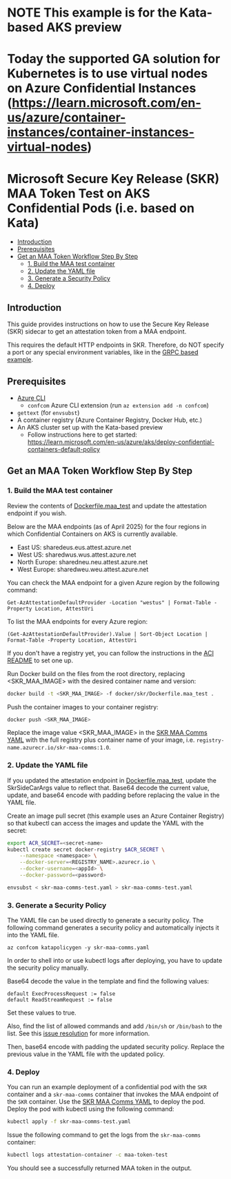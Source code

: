 # NOTE This example is for the Kata-based AKS preview
# Today the supported GA solution for Kubernetes is to use virtual nodes on Azure Confidential Instances (https://learn.microsoft.com/en-us/azure/container-instances/container-instances-virtual-nodes)


# Microsoft Secure Key Release (SKR) MAA Token Test on AKS Confidential Pods (i.e. based on Kata)

- [Introduction](#introduction)
- [Prerequisites](#prerequisites)
- [Get an MAA Token Workflow Step By Step](#secret-provisioning-workflow)
  - [1. Build the MAA test container](#1-build-the-maa-test-container)
  - [2. Update the YAML file](#2-update-the-yaml-file)
  - [3. Generate a Security Policy](#3-generate-a-security-policy)
  - [4. Deploy](#4-deploy)

## Introduction

This guide provides instructions on how to use the Secure Key Release (SKR) sidecar to get an attestation token from a MAA endpoint.

This requires the default HTTP endpoints in SKR.
Therefore, do NOT specify a port or any special environment variables, like in the [GRPC based example](../aks/skr-example-template.yaml).

## Prerequisites

- [Azure CLI](https://learn.microsoft.com/en-us/cli/azure/install-azure-cli)
    - `confcom` Azure CLI extension (run `az extension add -n confcom`)
- `gettext` (for `envsubst`)
- A container registry (Azure Container Registry, Docker Hub, etc.)
- An AKS cluster set up with the Kata-based preview
    - Follow instructions here to get started: https://learn.microsoft.com/en-us/azure/aks/deploy-confidential-containers-default-policy

## Get an MAA Token Workflow Step By Step

### 1. Build the MAA test container

Review the contents of [Dockerfile.maa_test](../../../docker/skr/Dockerfile.maa_test) and update the attestation endpoint if you wish.

Below are the MAA endpoints (as of April 2025) for the four regions in which Confidential Containers on AKS is currently available.

- East US: sharedeus.eus.attest.azure.net
- West US: sharedwus.wus.attest.azure.net
- North Europe: sharedneu.neu.attest.azure.net
- West Europe: sharedweu.weu.attest.azure.net

You can check the MAA endpoint for a given Azure region by the following command: 

```pwsh
Get-AzAttestationDefaultProvider -Location "westus" | Format-Table -Property Location, AttestUri
```

To list the MAA endpoints for every Azure region:

```pwsh
(Get-AzAttestationDefaultProvider).Value | Sort-Object Location | Format-Table -Property Location, AttestUri
```

If you don't have a registry yet, you can follow the instructions in the [ACI README](../aci/README.md) to set one up.

Run Docker build on the files from the root directory, replacing <SKR_MAA_IMAGE> with the desired container name and version:

```bash
docker build -t <SKR_MAA_IMAGE> -f docker/skr/Dockerfile.maa_test .
```

Push the container images to your container registry:

```bash
docker push <SKR_MAA_IMAGE>
```

Replace the image value <SKR_MAA_IMAGE> in the [SKR MAA Comms YAML](skr-maa-comms-test.yaml) with the full registry plus container name of your image, i.e. `registry-name.azurecr.io/skr-maa-comms:1.0`.

### 2. Update the YAML file

If you updated the attestation endpoint in [Dockerfile.maa_test](../../../docker/skr/Dockerfile.maa_test), update the SkrSideCarArgs value to reflect that.
Base64 decode the current value, update, and base64 encode with padding before replacing the value in the YAML file.

Create an image pull secret (this example uses an Azure Container Registry) so that kubectl can access the images and update the YAML with the secret:

```bash
export ACR_SECRET=<secret-name>
kubectl create secret docker-registry $ACR_SECRET \
    --namespace <namespace> \
    --docker-server=<REGISTRY_NAME>.azurecr.io \
    --docker-username=<appId> \
    --docker-password=<password>

envsubst < skr-maa-comms-test.yaml > skr-maa-comms-test.yaml
```

### 3. Generate a Security Policy

The YAML file can be used directly to generate a security policy.
The following command generates a security policy and automatically injects it into the YAML file. 

```shell
az confcom katapolicygen -y skr-maa-comms.yaml
```

In order to shell into or use kubectl logs after deploying, you have to update the security policy manually.

Base64 decode the value in the template and find the following values:

```text
default ExecProcessRequest := false
default ReadStreamRequest := false
```

Set these values to true.

Also, find the list of allowed commands and add `/bin/sh` or `/bin/bash` to the list.
See this [issue resolution](https://github.com/Azure/azure-cli-extensions/issues/8432#issuecomment-2610440277) for more information.

Then, base64 encode with padding the updated security policy.
Replace the previous value in the YAML file with the updated policy.

### 4. Deploy

You can run an example deployment of a confidential pod with the `SKR` container and a `skr-maa-comms` container that invokes the MAA endpoint of the `SKR` container.
Use the [SKR MAA Comms YAML](skr-maa-comms-test.yaml) to deploy the pod.
Deploy the pod with kubectl using the following command:

```bash
kubectl apply -f skr-maa-comms-test.yaml
```

Issue the following command to get the logs from the `skr-maa-comms` container:

```bash
kubectl logs attestation-container -c maa-token-test
```

You should see a successfully returned MAA token in the output.